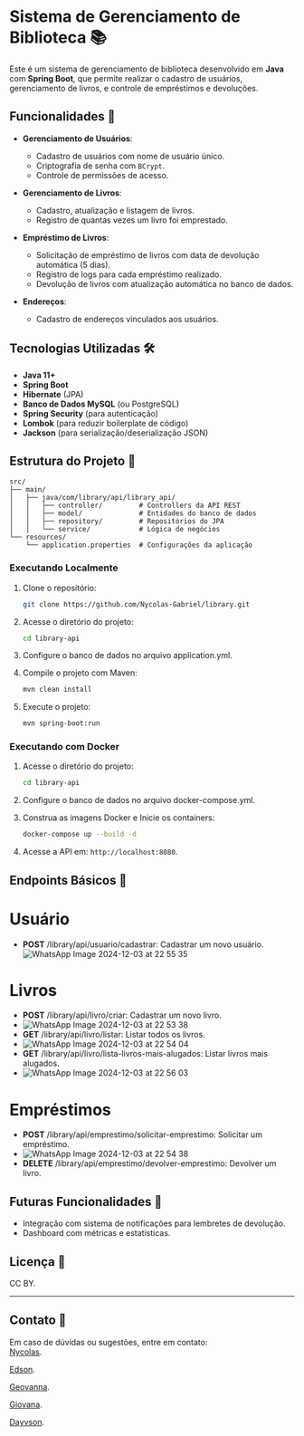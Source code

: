
# Sistema de Gerenciamento de Biblioteca 📚

Este é um sistema de gerenciamento de biblioteca desenvolvido em **Java** com **Spring Boot**, que permite realizar o cadastro de usuários, gerenciamento de livros, e controle de empréstimos e devoluções.

## Funcionalidades 🔧

- **Gerenciamento de Usuários**:
  - Cadastro de usuários com nome de usuário único.
  - Criptografia de senha com `BCrypt`.
  - Controle de permissões de acesso.

- **Gerenciamento de Livros**:
  - Cadastro, atualização e listagem de livros.
  - Registro de quantas vezes um livro foi emprestado.

- **Empréstimo de Livros**:
  - Solicitação de empréstimo de livros com data de devolução automática (5 dias).
  - Registro de logs para cada empréstimo realizado.
  - Devolução de livros com atualização automática no banco de dados.

- **Endereços**:
  - Cadastro de endereços vinculados aos usuários.

## Tecnologias Utilizadas 🛠️

- **Java 11+**
- **Spring Boot**
- **Hibernate** (JPA)
- **Banco de Dados MySQL** (ou PostgreSQL)
- **Spring Security** (para autenticação)
- **Lombok** (para reduzir boilerplate de código)
- **Jackson** (para serialização/deserialização JSON)

## Estrutura do Projeto 📂

```text
src/
├── main/
│   ├── java/com/library/api/library_api/
│   │   ├── controller/         # Controllers da API REST
│   │   ├── model/              # Entidades do banco de dados
│   │   ├── repository/         # Repositórios do JPA
│   │   └── service/            # Lógica de negócios
└── resources/
    └── application.properties  # Configurações da aplicação
```

### Executando Localmente

1. Clone o repositório:  
   ```bash
   git clone https://github.com/Nycolas-Gabriel/library.git
    ```
   
2. Acesse o diretório do projeto:  
   ```bash
   cd library-api
   ```
   
3. Configure o banco de dados no arquivo application.yml.
   
4. Compile o projeto com Maven:  
   ```bash
   mvn clean install
   ```
   
5. Execute o projeto:  
   ```bash
   mvn spring-boot:run
   ```

### Executando com Docker

1. Acesse o diretório do projeto:  
   ```bash
   cd library-api
   ```
2. Configure o banco de dados no arquivo docker-compose.yml.
   
3. Construa as imagens Docker e Inicie os containers:  
   ```bash
   docker-compose up --build -d
   ```

4. Acesse a API em: `http://localhost:8080`.

## Endpoints Básicos 🔗


# Usuário
- **POST** /library/api/usuario/cadastrar: Cadastrar um novo usuário.
![WhatsApp Image 2024-12-03 at 22 55 35](https://github.com/user-attachments/assets/bb3435ac-2ec8-4b4b-8d54-82e2a06742ba)

# Livros
- **POST** /library/api/livro/criar: Cadastrar um novo livro.
- ![WhatsApp Image 2024-12-03 at 22 53 38](https://github.com/user-attachments/assets/0bde271d-fab6-4f8e-a342-81090083326d)
- **GET** /library/api/livro/listar: Listar todos os livros.
- ![WhatsApp Image 2024-12-03 at 22 54 04](https://github.com/user-attachments/assets/4dcdb627-6425-48a2-a9b0-9a736f8423c4)
- **GET** /library/api/livro/lista-livros-mais-alugados: Listar livros mais alugados.
- ![WhatsApp Image 2024-12-03 at 22 56 03](https://github.com/user-attachments/assets/eaae9420-cc63-4297-a9c4-5c6594fc0d9e)

# Empréstimos
- **POST** /library/api/emprestimo/solicitar-emprestimo: Solicitar um empréstimo.
- ![WhatsApp Image 2024-12-03 at 22 54 38](https://github.com/user-attachments/assets/dd755a26-40f2-41a8-8e04-d58b227fd0f8)
- **DELETE** /library/api/emprestimo/devolver-emprestimo: Devolver um livro.



## Futuras Funcionalidades 🔮

- Integração com sistema de notificações para lembretes de devolução.
- Dashboard com métricas e estatísticas.

## Licença 📄

CC BY.

---

## Contato 📧

Em caso de dúvidas ou sugestões, entre em contato:  
[Nycolas](https://github.com/Nycolas-Gabriel).

[Edson](https://github.com/Edsoonjr).

[Geovanna](https://github.com/GiMarrocos).

[Giovana](https://github.com/glopes2003).

[Dayvson](https://github.com/dayvson-henriquee).

